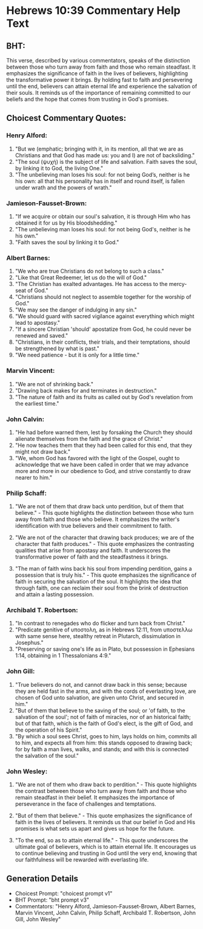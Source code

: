 # Hebrews 10:39 Commentary Help Text

## BHT:
This verse, described by various commentators, speaks of the distinction between those who turn away from faith and those who remain steadfast. It emphasizes the significance of faith in the lives of believers, highlighting the transformative power it brings. By holding fast to faith and persevering until the end, believers can attain eternal life and experience the salvation of their souls. It reminds us of the importance of remaining committed to our beliefs and the hope that comes from trusting in God's promises.

## Choicest Commentary Quotes:
### Henry Alford:
1. "But we (emphatic; bringing with it, in its mention, all that we are as Christians and that God has made us: you and I) are not of backsliding." 
2. "The soul (ψυχή) is the subject of life and salvation. Faith saves the soul, by linking it to God, the living One." 
3. "The unbelieving man loses his soul: for not being God’s, neither is he his own: all that his personality has in itself and round itself, is fallen under wrath and the powers of wrath."

### Jamieson-Fausset-Brown:
1. "If we acquire or obtain our soul's salvation, it is through Him who has obtained it for us by His bloodshedding."
2. "The unbelieving man loses his soul: for not being God's, neither is he his own."
3. "Faith saves the soul by linking it to God."

### Albert Barnes:
1) "We who are true Christians do not belong to such a class."
2) "Like that Great Redeemer, let us do the will of God."
3) "The Christian has exalted advantages. He has access to the mercy-seat of God."
4) "Christians should not neglect to assemble together for the worship of God."
5) "We may see the danger of indulging in any sin."
6) "We should guard with sacred vigilance against everything which might lead to apostasy."
7) "If a sincere Christian 'should' apostatize from God, he could never be renewed and saved."
8) "Christians, in their conflicts, their trials, and their temptations, should be strengthened by what is past."
9) "We need patience - but it is only for a little time."

### Marvin Vincent:
1. "We are not of shrinking back." 
2. "Drawing back makes for and terminates in destruction." 
3. "The nature of faith and its fruits as called out by God's revelation from the earliest time."

### John Calvin:
1. "He had before warned them, lest by forsaking the Church they should alienate themselves from the faith and the grace of Christ."
2. "He now teaches them that they had been called for this end, that they might not draw back."
3. "We, whom God has favored with the light of the Gospel, ought to acknowledge that we have been called in order that we may advance more and more in our obedience to God, and strive constantly to draw nearer to him."

### Philip Schaff:
1. "We are not of them that draw back unto perdition, but of them that believe." - This quote highlights the distinction between those who turn away from faith and those who believe. It emphasizes the writer's identification with true believers and their commitment to faith.

2. "We are not of the character that drawing back produces; we are of the character that faith produces." - This quote emphasizes the contrasting qualities that arise from apostasy and faith. It underscores the transformative power of faith and the steadfastness it brings.

3. "The man of faith wins back his soul from impending perdition, gains a possession that is truly his." - This quote emphasizes the significance of faith in securing the salvation of the soul. It highlights the idea that through faith, one can reclaim their soul from the brink of destruction and attain a lasting possession.

### Archibald T. Robertson:
1. "In contrast to renegades who do flicker and turn back from Christ."
2. "Predicate genitive of υποστολη, as in Hebrews 12:11, from υποστελλω with same sense here, stealthy retreat in Plutarch, dissimulation in Josephus."
3. "Preserving or saving one's life as in Plato, but possession in Ephesians 1:14, obtaining in 1 Thessalonians 4:9."

### John Gill:
1. "True believers do not, and cannot draw back in this sense; because they are held fast in the arms, and with the cords of everlasting love, are chosen of God unto salvation, are given unto Christ, and secured in him."
2. "But of them that believe to the saving of the soul; or 'of faith, to the salvation of the soul'; not of faith of miracles, nor of an historical faith; but of that faith, which is the faith of God's elect, is the gift of God, and the operation of his Spirit."
3. "By which a soul sees Christ, goes to him, lays holds on him, commits all to him, and expects all from him: this stands opposed to drawing back; for by faith a man lives, walks, and stands; and with this is connected the salvation of the soul."

### John Wesley:
1. "We are not of them who draw back to perdition." - This quote highlights the contrast between those who turn away from faith and those who remain steadfast in their belief. It emphasizes the importance of perseverance in the face of challenges and temptations.

2. "But of them that believe." - This quote emphasizes the significance of faith in the lives of believers. It reminds us that our belief in God and His promises is what sets us apart and gives us hope for the future.

3. "To the end, so as to attain eternal life." - This quote underscores the ultimate goal of believers, which is to attain eternal life. It encourages us to continue believing and trusting in God until the very end, knowing that our faithfulness will be rewarded with everlasting life.


## Generation Details
- Choicest Prompt: "choicest prompt v1"
- BHT Prompt: "bht prompt v3"
- Commentators: "Henry Alford, Jamieson-Fausset-Brown, Albert Barnes, Marvin Vincent, John Calvin, Philip Schaff, Archibald T. Robertson, John Gill, John Wesley"
